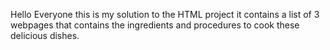 Hello Everyone this is my solution to the HTML project it contains a list of 3 webpages that contains the ingredients and procedures to cook these delicious dishes.
